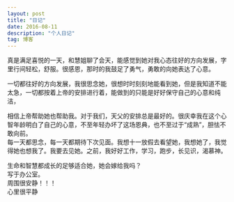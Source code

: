 ```yaml
---
layout: post
title: "日记"
date: 2016-08-11 
description: "个人日记"
tag: 博客 
--- 
```

	
	
	
真是满足喜悦的一天，和慧姐聊了会天，能感觉到她对我心态往好的方向发展，字里行间轻松，舒服。很感恩，那时的我鼓足了勇气，勇敢的向她表达了心意。<br/>

一切都往好的方向发展，我很思念她，很想时时刻刻地能看到她，但是我知道不能太急，一切都按着上帝的安排进行着，能做到的只能是好好保守自己的心意和纯洁，<br/>

相信上帝帮助她也帮助我。对于我们，天父的安排总是最好的。很庆幸我在这个心智年龄明白了自己的心意，不至年轻办坏了这场恩典，也不至过于“成熟”，胆怯不敢向前。
<br/>
每一天都思念，每一天都期待下次见面。我想十一放假去看望她，我想她了，我觉得她也想我了。我要去见她。之前，我好好工作，学习，跑步，长见识，渴慕神。<br/>

生命和智慧都成长的足够适合她，她会嫁给我吗？<br/>
																																 												写于办公室。<br/>
																																												周围很安静！！！<br/>
																																												心里很平静<br/>
